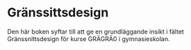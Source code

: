 # Gränssittsdesign

Den här boken syftar till att ge en grundläggande insikt i fältet Gränssnittsdesign för kurse GRÄGRÄ0 i gymnasieskolan. 